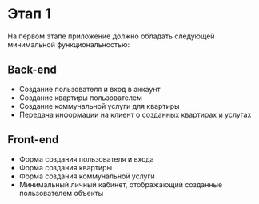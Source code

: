# Этап 1
На первом этапе приложение должно обладать следующей минимальной функциональностью:
## Back-end
* Создание пользователя и вход в аккаунт
* Создание квартиры пользователем
* Создание коммунальной услуги для квартиры
* Передача информации на клиент о созданных квартирах и услугах
  
## Front-end
* Форма создания пользователя и входа
* Форма создания квартиры
* Форма создания коммунальной услуги
* Минимальный личный кабинет, отображающий созданные пользователем объекты
